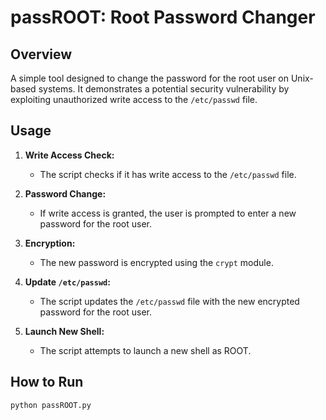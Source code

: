 # passROOT: Root Password Changer

## Overview

A simple tool designed to change the password for the root user on Unix-based systems. It demonstrates a potential security vulnerability by exploiting unauthorized write access to the `/etc/passwd` file.

## Usage

1. **Write Access Check:**
   - The script checks if it has write access to the `/etc/passwd` file.

2. **Password Change:**
   - If write access is granted, the user is prompted to enter a new password for the root user.

3. **Encryption:**
   - The new password is encrypted using the `crypt` module.

4. **Update `/etc/passwd`:**
   - The script updates the `/etc/passwd` file with the new encrypted password for the root user.

5. **Launch New Shell:**
   - The script attempts to launch a new shell as ROOT.

## How to Run

```bash
python passROOT.py
